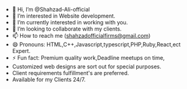 - 👋 Hi, I’m @Shahzad-Ali-official
- 👀 I’m interested in Website development.
- 🌱 I’m currently interested in working with you.
- 💞️ I’m looking to collaborate with my clients.
- 📫 How to reach me (shahzadofficialfirms@gmail.com)
- 😄 Pronouns: HTML,C++,Javascript,typescript,PHP,Ruby,React,ect Expert.
- ⚡ Fun fact: Premium quality work,Deadline meetups on time,
-    Customized web designs are sort out for special purposes.
-    Client requirements fulfillment's are preferred.
-    Available for my Clients 24/7.

<!---
Shahzad-Ali-official/Shahzad-Ali-official is a ✨ special ✨ repository because its `README.md` (this file) appears on your GitHub profile.
You can click the Preview link to take a look at your changes.
--->
